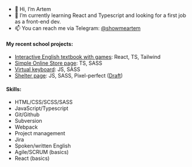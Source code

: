 - 👋 Hi, I’m Artem
- 🌱 I’m currently learning React and Typescript and looking for a first job as a front-end dev.
- 📫 You can reach me via Telegram: [@showmeartem](https://t.me/showmeartem)

#### My recent school projects:
- [Interactive English textbook with games](http://rslang-team75.pages.dev/): React, TS, Tailwind
- [Simple Online Store page](https://rolling-scopes-school.github.io/a-selyugin-JSFE2022Q1/online-store/): TS, SASS
- [Virtual keyboard](https://a-selyugin.github.io/virtual-keyboard/): JS, SASS
- [Shelter page](https://rolling-scopes-school.github.io/a-selyugin-JSFE2022Q1/shelter/pages/main/index.html): JS, SASS, Pixel-perfect ([Draft](https://www.figma.com/file/tKcmzkARtMUFQAR9VLdLkl/shelter-dom))

#### Skills:
- HTML/CSS/SCSS/SASS
- JavaScript/Typescript
- Git/Github
- Subversion
- Webpack
- Project management
- Jira
- Spoken/written English
- Agile/SCRUM (basics)
- React (basics)

<!---
a-selyugin/a-selyugin is a ✨ special ✨ repository because its `README.md` (this file) appears on your GitHub profile.
You can click the Preview link to take a look at your changes.
--->
